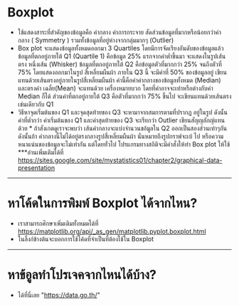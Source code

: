 # Boxplot 
* ใช้แสดงสาระที่สำคัญของข้อมูลคือ ค่ากลาง ค่าการกระจาย สัดส่วนข้อมูลที่มากหรือน้อยกว่าค่ากลาง ( Symmetry ) รวมทั้งข้อมูลที่อยู่ห่างจากกลุ่มมากๆ (Outlier)
* Box plot จะแสดงข้อมูลทั้งหมดออกมา 3 Quartiles โดยมีการจัดเรียงอันดับของข้อมูลแล้ว ข้อมูลที่ตกอยู่ภายใต้ Q1 (Quartile 1) คือข้อมูล 25% แรกจากค่าต่ำขึ้นมา จะแสดงในรูปเส้นตรง หนึ่งเส้น (Whisker)  ข้อมูลที่ตกอยู่ภายใต้ Q2 คือข้อมูลตัวที่มากกว่า 25% จนถึงตัวที่ 75% โดยแสดงออกมาในรูป สี่เหลี่ยมผืนผ้า ภายใน Q3 นี้ จะมีค่าที่ 50% ของข้อมูลอยู่ เขียนแทนด้วยเส้นตรงอยู่ภายในรูปสี่เหลี่ยมผืนผ้า ค่านี้คือค่าค่ากลางของข้อมูลทั้งหมด (Median)  และตรงค่า เฉลี่ย(Mean) จะแทนด้วย เครื่องหมายบวก โดยที่ค่าอาจจะเท่าหรือต่างกับค่า Median ก็ได้  ส่วนค่าที่ตกอยู่ภายใต้ Q3 คือตัวที่มากกว่า 75% ขึ้นไป จะเขียนแทนด้วยเส้นตรง เช่นเดียวกับ Q1
* วิธีหาจุดเริ่มต้นของ Q1  และจุดสุดท้ายของ Q3 จะหามาจากสมการตามที่ปรากฏ อยู่ในรูป ดังนั้น ค่าที่ต่ำกว่า ค่าเริ่มต้นของ Q1 และค่าสุดท้ายของ Q3 จะเรียกว่า Outlier เขียนสัญญลักญ์แทนด้วย * ถ้าสังเกตดูเราจะพบว่า เส้นค่ากลางจะแบ่งจำนวนขอ้มูลใน Q2 ออกเป็นสองส่วนเท่าๆกัน ดังนั้นถ้า ค่ากลางนี้ไม่ได้อยู่ตรงกลางรูปสี่เหลี่ยมผืนผ้า นั่นหมายถึงรูปกราฟจะเบ้ ไป หรือความหนาแน่นของข้อมูลจะไม่เท่ากัน   แต่โดยทั่วไป โปรแกรมทางสถิติจะมีคำสั่งให้ทำ Box plot ให้ใช้
***อ่านเพิ่มเติมได้ที่ https://sites.google.com/site/mystatistics01/chapter2/graphical-data-presentation
- - -
# หาโค้ดในการพิมพ์ Boxplot ได้จากไหน?
* เราสามารถศึกษาเพิ่มเติมทั้งหมดได้ที่ https://matplotlib.org/api/_as_gen/matplotlib.pyplot.boxplot.html
* ในลิ้งก์ข้างต้นจะบอกการใช้โค้ดที่จำเป็นที่ต้องใช้ใน Boxplot
- - -
# หาข้อูลทำโปรเจคจากไหนได้บ้าง?
* ได้ที่นี่เลย "https://data.go.th/" 
